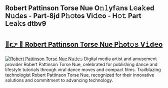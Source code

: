 ## Robert Pattinson Torse Nue O𝚗𝚕yf𝚊ns L𝚎a𝚔ed N𝚞𝚍es - Part-8jd P𝚑𝚘tos Vi𝚍𝚎o - H𝚘𝚝 Part L𝚎a𝚔s dtbv9

# <h2><a href="http://kf1qg72.oniu.top/?m=Robert+Pattinson+Torse+Nue">🔗👉 🔴 Robert Pattinson Torse Nue P𝚑ot𝚘𝚜 V𝚒d𝚎o</a></h2>

[![Robert Pattinson Torse Nue Nu𝚍e𝚜](https://i.imgur.com/0qMVB7G.gif)](http://kf1qg72.oniu.top/?m=Robert+Pattinson+Torse+Nue)
Digital media artist and amusement provider Robert Pattinson Torse Nue, celebrated for publishing dance and lifestyle tutorials through viral dance moves and compact films. Trailblazing technologist Robert Pattinson Torse Nue, recognized for their innovative solutions and commitment to advancing technology.  
